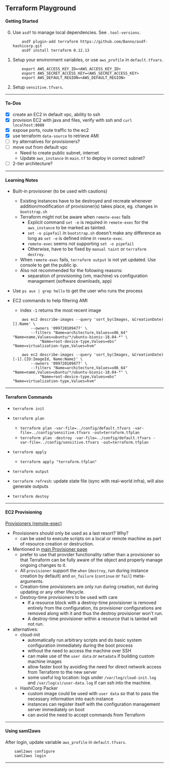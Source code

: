 ## Terraform Playground

#### Getting Started
0. Use `asdf` to manage local dependencies. See `.tool-versions`.

    ```shell script
        asdf plugin-add terraform https://github.com/Banno/asdf-hashicorp.git
        asdf install terraform 0.12.13
    ```

0. Setup your environment variables, or use `aws_profile` in `default.tfvars`.

    ```shell script
        export AWS_ACCESS_KEY_ID=<AWS_ACCESS_KEY_ID>
        export AWS_SECRET_ACCESS_KEY=<AWS_SECRET_ACCESS_KEY>
        export AWS_DEFAULT_REGION=<AWS_DEFAULT_REGION>
    ```
0. Setup `sensitive.tfvars`.
---
#### To-Dos

- [X] create an EC2 in default vpc, ability to ssh
- [X] provision EC2 with java and files, verify with ssh and `curl localhost:8080`
- [X] expose ports, route traffic to the ec2
- [X] use terraform `data-source` to retrieve AMI
- [ ] try alternatives for provisioners?
- [ ] move out from default vpc
    - Need to create public subnet, internet
    - Update `aws_instance` in `main.tf` to deploy in correct subnet?
- [ ] 2-tier architecture?

---
#### Learning Notes
- Built-in provisioner (to be used with cautions)
    - Existing instances have to be destroyed and recreate whenever addition/modification of provisioner(s) takes place, eg. changes in `bootstrap.sh` 
    - Terraform might not be aware when `remote-exec` fails
        - Explicit command `set -e` is required in `remote-exec` for the `aws_instance` to be marked as tainted.
        - `set -o pipefail` in `bootstrap.sh` doesn't make any difference as long as `set -e` is defined inline in `remote-exec`.
        - `remote-exec` seems not supporting `set -o pipefail`
        - Otherwise, have to be fixed by `manual taint` or `terraform destroy`.
    - When `remote-exec` fails, `terraform output` is not yet updated. Use console to get the public ip.
    - Also not recommended for the following reasons:
        - separation of provisioning (vm, machine) vs configuration management (software downloads, app)

- Use `ps aux | grep hello` to get the user who runs the process

- EC2 commands to help filtering AMI
    - index `-1` returns the most recent image

    ```shell script
        aws ec2 describe-images --query 'sort_by(Images, &CreationDate)[].Name' \
            --owners '099720109477' \
            --filters "Name=architecture,Values=x86_64" "Name=name,Values=ubuntu/*/ubuntu-bionic-18.04-*" \
                "Name=root-device-type,Values=ebs" "Name=virtualization-type,Values=hvm"
  
        aws ec2 describe-images --query 'sort_by(Images, &CreationDate)[-1].{ID:ImageId, Name:Name}' \
            --owners '099720109477' \
            --filters "Name=architecture,Values=x86_64" "Name=name,Values=ubuntu/*/ubuntu-bionic-18.04-*" \
                "Name=root-device-type,Values=ebs" "Name=virtualization-type,Values=hvm"
    ```

---
#### Terraform Commands
- `terraform init`

- `terraform plan`
    - `terraform plan -var-file=../config/default.tfvars -var-file=../config/sensitive.tfvars -out=terraform.tfplan`
    - `terraform plan -destroy -var-file=../config/default.tfvars -var-file=../config/sensitive.tfvars -out=terraform.tfplan`

- `terraform apply`
    - `terraform apply "terraform.tfplan"`

- `terraform output`

- `terraform refresh`: update state file (sync with real-world infra), will also generate outputs

- `terraform destoy`
---
#### EC2 Provisioning
[Provisioners (remote-exec)](https://www.terraform.io/docs/provisioners/remote-exec.html#script-arguments)
- Provisioners should only be used as a last resort? Why?
    - can be used to execute scripts on a local or remote machine as part of resource creation or destruction.
- Mentioned in [main Provisioner page](https://www.terraform.io/docs/provisioners/)
    - prefer to use that provider functionality rather than a provisioner so that Terraform can be fully aware of the object and properly manage ongoing changes to it.
    - All `provisioner` support the `when` (`destroy`, run during instance creation by default) and `on_failure` (`continue` or `fail`) meta-arguments.
    - Creation-time provisioners are only run during creation, not during updating or any other lifecycle.
    - Destroy-time provisioners to be used with care
        - If a resource block with a destroy-time provisioner is removed entirely from the configuration, its provisioner configurations are removed along with it and thus the destroy provisioner won't run.
        - A destroy-time provisioner within a resource that is tainted will not run.
- alternatives:
    - cloud-init
        - automatically run arbitrary scripts and do basic system configuration immediately during the boot process
        - without the need to access the machine over SSH
        - can make use of the `user data` or `metadata` if building custom machine images
        - allow faster boot by avoiding the need for direct network access from Terraform to the new server
        - some useful log location: logs under `/var/log/cloud-init.log` and `/var/log(s)/user-data.log` if can ssh into the machine.
    - HashiCorp Packer
        - custom image could be used with `user data` so that to pass the necessary information into each instance
        - instances can register itself with the configuration management server immediately on boot
        - can avoid the need to accept commands from Terraform
---
#### Using saml2aws
After login, update variable `aws_profile` in `default.tfvars`.

```shell script
    saml2aws configure
    saml2aws login
```
---
